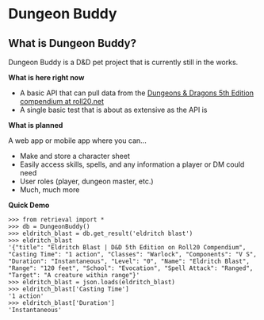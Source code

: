 # Dungeon Buddy

## What is Dungeon Buddy?
Dungeon Buddy is a D&D pet project that is currently still in the works.

**What is here right now**

- A basic API that can pull data from the [Dungeons & Dragons 5th Edition compendium at roll20.net](https://roll20.net/compendium/)
- A single basic test that is about as extensive as the API is

**What is planned**

A web app or mobile app where you can...
- Make and store a character sheet
- Easily access skills, spells, and any information a player or DM could need
- User roles (player, dungeon master, etc.)
- Much, much more

**Quick Demo**

```
>>> from retrieval import *
>>> db = DungeonBuddy()
>>> eldritch_blast = db.get_result('eldritch blast')
>>> eldritch_blast
'{"title": "Eldritch Blast | D&D 5th Edition on Roll20 Compendium", "Casting Time": "1 action", "Classes": "Warlock", "Components": "V S", "Duration": "Instantaneous", "Level": "0", "Name": "Eldritch Blast", "Range": "120 feet", "School": "Evocation", "Spell Attack": "Ranged", "Target": "A creature within range"}'
>>> eldritch_blast = json.loads(eldritch_blast)
>>> eldritch_blast['Casting Time']
'1 action'
>>> eldritch_blast['Duration']
'Instantaneous'
```
